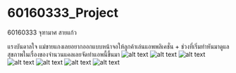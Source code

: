 # 60160333_Project
60160333 จุฑามาศ  สายแก้ว

แรงบันดาลใจ 
แม่ขายแกงเลยอยากออกแบบหน้าจอให้ลูกค้าเล่นแอพพลิเคชั่น + ช่วงที่เริ่มทำหันมาดูแลสุขภาพในเรื่องของจำนวนแคลเลยจัดทำแอพนี้ขึ้นมา
![alt text](https://user-images.githubusercontent.com/61410616/77176087-2a283a80-6af6-11ea-834c-02100e1d9299.png)
![alt text](https://user-images.githubusercontent.com/61410616/77176447-b63a6200-6af6-11ea-8844-905f1680defd.png)
![alt text](https://user-images.githubusercontent.com/61410616/77176670-fdc0ee00-6af6-11ea-9817-a65fe35e3fb6.png)
![alt text](https://user-images.githubusercontent.com/61410616/77176895-50020f00-6af7-11ea-9da1-474631f02c20.png)
![alt text](https://user-images.githubusercontent.com/61410616/77177055-7e7fea00-6af7-11ea-912d-4cf85b1cc4ef.png)
![alt text](https://user-images.githubusercontent.com/61410616/77177108-93f51400-6af7-11ea-9942-6b03c43a175f.png)
![alt text](https://user-images.githubusercontent.com/61410616/77177237-c272ef00-6af7-11ea-9a01-491bea8e6495.png)
